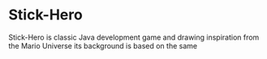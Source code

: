 # Stick-Hero
Stick-Hero is classic Java development game and drawing inspiration from the Mario Universe its background is based on the same
